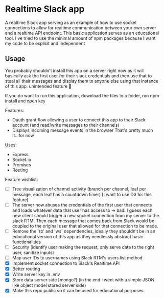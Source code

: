 # Realtime Slack app
A realtime Slack app serving as an example of how to use socket connections to allow for realtime communication between your own server and a realtime API endpoint. This basic application serves as an educational tool. I've tried to use the minimal amount of npm packages because I want my code to be explicit and independent 

## Usage
You probably shouldn't install this app on a server right now as it will basically ask the first user for their slack credentials and then use that to steal all their messages and display them to anyone else using that instance of this app. unintended feature :speak_no_evil:

If you do want to run this application, download the files to a folder, run npm install and open 
key

Features:
* Oauth grant flow allowing a user to connect this app to their Slack account (and read/write messages to their channels)
* Displays incoming message events in the browser
That's pretty much it...for now

Uses:
* Express
* Socket.io
* Promises
* Routing

Feature wishlist:
- [ ] Tree visualization of channel activity (branch per channel, leaf per message, each leaf has a countdown timer) [I want to use D3 for this feature]
- [ ] The server now abuses the credentials of the first user that connects and loads whatever data that user has access to -> bad. I guess each new client should trigger a new socket connection from my server to the slack RTM. Then each message that comes back from Slack would be coupled to the original user that allowed for that connection to be made.
- [ ] Remove the 'rp' and 'ws' dependencies, ideally they shouldn't be in an educational version of this app as they needlessly abstract basic functionalities
- [ ] Security (identify user making the request, only serve data to the right user, sanitize inputs)
- [ ] Map user IDs to usernames using Slack RTM's users.list method
- [x] Implement socket connection to Slack's Realtime API
- [x] Better routing
- [x] Write server key in .env
- [x] Store data server side [mongo?] (in the end I went with a simple JSON like object model stored server side)
- [x] Make this repo public so it can be used for educational purposes.